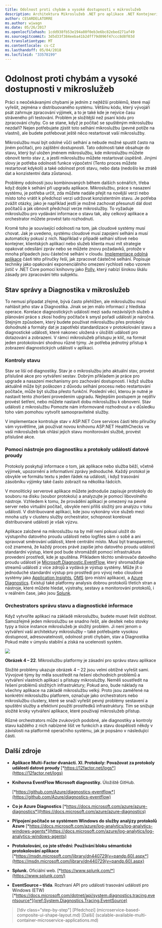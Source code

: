 ```yaml
---
title: Odolnost proti chybám a vysoké dostupnosti v mikroslužeb
description: Architektura Mikroslužeb .NET pro aplikace .NET Kontejnerizované | Odolnost proti chybám a vysoké dostupnosti v mikroslužeb
author: CESARDELATORRE
ms.author: wiwagn
ms.date: 05/26/2017
ms.openlocfilehash: 1cdd938fb53e194a80f0eb3e6bc82ebed271af49
ms.sourcegitcommit: 3d5d33f384eeba41b2dff79d096f47ccc8d8f03d
ms.translationtype: MT
ms.contentlocale: cs-CZ
ms.lasthandoff: 05/04/2018
ms.locfileid: "33578199"
---
```

# <a name="resiliency-and-high-availability-in-microservices"></a>Odolnost proti chybám a vysoké dostupnosti v mikroslužeb

Práci s neočekávanými chybami je jedním z nejtěžší problémů, které mají vyřešit, zejména v distribuovaného systému. Většinu kódu, který vývojáři psát zahrnuje zpracování výjimek, a to je také kde je nejvíce času stráveného při testování. Problém je složitější než psaní kódu pro zpracování chyby. Co se stane, když je počítač se spuštěným mikroslužbu nezdaří? Nejen potřebujete zjistit toto selhání mikroslužbu (pevné potíže na vlastní), ale budete potřebovat ještě něco restartovat vaší mikroslužby.

Mikroslužbu musí být odolné vůči selhání a nebude možné spustit často na jiném počítači, pro zajištění dostupnosti. Tato odolnosti také obsahuje do stavu, který byl uložen jménem mikroslužbu, kde mikroslužbu můžete obnovit tento stav z, a jestli mikroslužbu můžete restartovat úspěšně. Jinými slovy je potřeba odolnosti funkce výpočetní (Tento proces můžete restartovat kdykoli) a také odolnost proti stavu, nebo data (nedošlo ke ztrátě dat a konzistentní data zůstanou).

Problémy odolnosti jsou kombinovaných během dalších scénářích, třeba když dojde k selhání při upgradu aplikace. Mikroslužbu, práce s nasazení systému, je potřeba určit, zda můžete nadále přejít na novější verzi nebo místo toho vrátit k předchozí verzi udržovat konzistentním stavu. Je potřeba zvážit otázky, jako je například jestli je možné zachovat přesunutí dál dost počítačů a jak obnovit předchozí verze mikroslužby. To vyžaduje mikroslužbu pro vydávání informace o stavu tak, aby celkový aplikace a orchestrator můžete provést tato rozhodnutí.

Kromě toho je související odolnosti na tom, jak cloudové systémy musí chovat. Jak je uvedeno, systému cloudové musí zapojení selhání a musí automaticky pokusí z nich. Například v případě selhání síťové nebo kontejner, klientských aplikací nebo služeb klienta musí mít strategie opakovat odesílání zpráv nebo se můžete znovu požadavků, protože v mnoha případech jsou částečné selhání v cloudu. [Implementace odolná aplikace](#implementing_resilient_apps) části této příručky řeší, jak zpracovat částečné selhání. Popisuje techniky jako opakování exponenciálního omezení rychlosti nebo vzorem jistič v .NET Core pomocí knihovny jako [Polly](https://github.com/App-vNext/Polly), který nabízí širokou škálu zásady pro zpracování této subjektu.

## <a name="health-management-and-diagnostics-in-microservices"></a>Stav správy a Diagnostika v mikroslužeb

To nemusí připadat zřejmé, bývá často přehlížen, ale mikroslužbu musí nahlásit jeho stav a Diagnostika. Jinak se jen málo informací z hlediska operace. Korelace diagnostických událostí mezi sadu nezávislých služeb a plánování práce s zkosí hodiny počítače k smysl pořadí událostí je náročná. Stejným způsobem, který budete používat mikroslužbu přes protokoly dohodnuté a formáty dat je zapotřebí standardizace v protokolování stavu a diagnostické události, které nakonec uložená v úložišti událostí pro dotazování a zobrazení. V rámci mikroslužeb přístupu je klíč, na formát jeden protokolování shodnou různé týmy. Je potřeba jednotný přístup k zobrazení diagnostických událostí v aplikaci.

### <a name="health-checks"></a>Kontroly stavu

Stav se liší od diagnostiky. Stav je o mikroslužbu jeho aktuální stav, provést příslušné akce pro vytváření sestav. Dobrým příkladem je práce pro upgrade a nasazení mechanismy pro zachování dostupnosti. I když služba aktuálně může být poškozen z důvodu selhání procesu nebo restartování počítače, může být služba přesto funkční. Poslední věcí, kterou je nutné je nastavit tento zhoršení provedením upgradu. Nejlepším postupem je nejdřív provést šetření, nebo můžete nastavit dobu mikroslužbu k obnovení. Stav události z mikroslužbu Pomozte nám informovaně rozhodnout a v důsledku toho vám pomohou vytvořit samoopravitelné služby.

V implementace kontroluje stav v ASP.NET Core services části této příručky vám vysvětlíme, jak používat novou knihovnu ASP.NET HealthChecks ve vaší mikroslužeb tak ohlásí jejich stavu monitorování službě, provést příslušné akce.

### <a name="using-diagnostics-and-logs-event-streams"></a>Pomocí nástroje pro diagnostiku a protokoly událostí datové proudy

Protokoly poskytují informace o tom, jak aplikace nebo služba běží, včetně výjimek, upozornění a informativní zprávy jednoduché. Každý protokol je obvykle ve formátu textu s jeden řádek na události, i když trasování zásobníku výjimky také často zobrazit na několika řádcích.

V monolitický serverové aplikace můžete jednoduše zapisuje protokoly do souboru na disku (soubor protokolu) a analyzujte je pomocí libovolného nástroje. Vzhledem k tomu, že provádění aplikací je omezený na pevné server nebo virtuální počítač, obvykle není příliš složitý pro analýzu v toku událostí. V distribuované aplikaci, kde jsou vykonány více služeb mezi mnoha uzly v clusteru služby orchestrator, schopnost korelovat distribuované události je však výzvu.

Aplikace založené na mikroslužbu na by měl není pokusí uložit do výstupního datového proudu událostí nebo logfiles sám o sobě a ani spravovat směrování události, které centrální místo. Musí být transparentní, což znamená, že každý proces právě zapíše jeho datového proudu událostí standardní výstup, které pod bude shromáždit pomocí infrastruktura provedení prostředí, kde je spuštěna. Příkladem těchto směrovače datového proudu událostí je [Microsoft.Diagnostic.EventFlow](https://github.com/Azure/diagnostics-eventflow), který shromažďuje streamů událostí z více zdrojů a vydává je výstup systémy. Může jít o jednoduché standardní výstup pro prostředí pro vývoj nebo cloudové systémy jako [Application Insights](https://azure.microsoft.com/services/application-insights/), [OMS](https://github.com/Azure/diagnostics-eventflow#oms-operations-management-suite) (pro místní aplikace), a [Azure Diagnostics](https://docs.microsoft.com/azure/monitoring-and-diagnostics/azure-diagnostics). Existují také platformy analysis dobrou protokolů třetích stran a nástroje, které můžete hledat, výstrahy, sestavy a monitorování protokolů, i v reálném čase, jako jsou [Splunk](https://www.splunk.com/goto/Splunk_Log_Management?ac=ga_usa_log_analysis_phrase_Mar17&_kk=logs%20analysis&gclid=CNzkzIrex9MCFYGHfgodW5YOtA).

### <a name="orchestrators-managing-health-and-diagnostics-information"></a>Orchestrators správu stavu a diagnostické informace

Když vytvoříte aplikaci na základě mikroslužbu, budete muset řešit složitost. Samozřejmě jeden mikroslužbu se snadno řešit, ale desítek nebo stovky typy a tisíce instance mikroslužeb je složitý problém. Ji není jenom o vytváření vaší architektury mikroslužby – také potřebujete vysokou dostupnost, adresovatelnosti, odolnost proti chybám, stav a Diagnostika Pokud máte v úmyslu stabilní a získá na ucelenosti systém.

![](./media/image22.png)

**Obrázek 4 – 22**. Mikroslužbu platformy je zásadní pro správu stavu aplikace

Složité problémy ukazuje obrázek 4 – 22 jsou velmi obtížné vyřešit sami. Vývojové týmy by měla soustředit na řešení obchodních problémů a vytváření vlastních aplikací s přístupy mikroslužby. Neměli soustředit na řešení problémů složitých infrastruktury; Pokud ano, bude náklady na všechny aplikace na základě mikroslužbu velký. Proto jsou zaměřené na konkrétní mikroslužbu platforem, označuje jako orchestrators nebo mikroslužbu clustery, které se snaží vyřešit pevný problémy sestavení a spuštění služby a efektivní použití prostředků infrastruktury. Tím se snižuje složité kroky vytváření aplikace, které používají mikroslužeb přístup.

Různé orchestrators může zvukových podobné, ale diagnostiky a kontroly stavu každého z nich nabízené lišit ve funkcích a stavu dospělosti někdy v závislosti na platformě operačního systému, jak je popsáno v následující části.

## <a name="additional-resources"></a>Další zdroje

-   **Aplikace Multi-Factor dvanácti. XI. Protokoly: Považovat za protokoly událostí datové proudy**
    [*https://12factor.net/logs*](https://12factor.net/logs)

-   **Knihovna EventFlow Microsoft diagnostiky.** Úložiště GitHub.

    [*https://github.com/Azure/diagnostics-eventflow*](https://github.com/Azure/diagnostics-eventflow)

-   **Co je Azure Diagnostics**
    [*https://docs.microsoft.com/azure/azure-diagnostics*](https://docs.microsoft.com/azure/azure-diagnostics)

-   **Připojení počítače se systémem Windows do služby analýzy protokolů Azure**
    [*https://docs.microsoft.com/azure/log-analytics/log-analytics-windows-agents*](https://docs.microsoft.com/azure/log-analytics/log-analytics-windows-agents)

-   **Protokolování, co jste střední: Používání bloku sémantické protokolování aplikace**
    [*https://msdn.microsoft.com/library/dn440729(v=pandp.60).aspx*](https://msdn.microsoft.com/library/dn440729(v=pandp.60).aspx)

-   **Splunk.** Oficiální web.
    [*https://www.splunk.com/*](https://www.splunk.com/)

-   **EventSource – třída**. Rozhraní API pro události trasování událostí pro Windows (ETW) [*https://docs.microsoft.com/dotnet/api/system.diagnostics.tracing.eventsource*](xref:System.Diagnostics.Tracing.EventSource)




>[!div class="step-by-step"]
[Předchozí] (microservice-based-composite-ui-shape-layout.md) [Další] (scalable-available-multi-container-microservice-applications.md)
